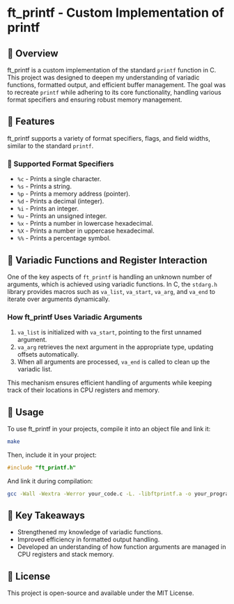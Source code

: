 # ft\_printf - Custom Implementation of printf

## 📌 Overview

ft\_printf is a custom implementation of the standard `printf` function in C. This project was designed to deepen my understanding of variadic functions, formatted output, and efficient buffer management. The goal was to recreate `printf` while adhering to its core functionality, handling various format specifiers and ensuring robust memory management.

## 📂 Features

ft\_printf supports a variety of format specifiers, flags, and field widths, similar to the standard `printf`.

### 📝 Supported Format Specifiers

- `%c` - Prints a single character.
- `%s` - Prints a string.
- `%p` - Prints a memory address (pointer).
- `%d` - Prints a decimal (integer).
- `%i` - Prints an integer.
- `%u` - Prints an unsigned integer.
- `%x` - Prints a number in lowercase hexadecimal.
- `%X` - Prints a number in uppercase hexadecimal.
- `%%` - Prints a percentage symbol.

## 🚀 Variadic Functions and Register Interaction

One of the key aspects of `ft_printf` is handling an unknown number of arguments, which is achieved using variadic functions. In C, the `stdarg.h` library provides macros such as `va_list`, `va_start`, `va_arg`, and `va_end` to iterate over arguments dynamically.

### How ft\_printf Uses Variadic Arguments

1. `va_list` is initialized with `va_start`, pointing to the first unnamed argument.
2. `va_arg` retrieves the next argument in the appropriate type, updating offsets automatically.
3. When all arguments are processed, `va_end` is called to clean up the variadic list.

This mechanism ensures efficient handling of arguments while keeping track of their locations in CPU registers and memory.

## 📜 Usage

To use ft\_printf in your projects, compile it into an object file and link it:

```sh
make
```

Then, include it in your project:

```c
#include "ft_printf.h"
```

And link it during compilation:

```sh
gcc -Wall -Wextra -Werror your_code.c -L. -libftprintf.a -o your_program
```

## 🎯 Key Takeaways

- Strengthened my knowledge of variadic functions.
- Improved efficiency in formatted output handling.
- Developed an understanding of how function arguments are managed in CPU registers and stack memory.

## 📜 License

This project is open-source and available under the MIT License.


